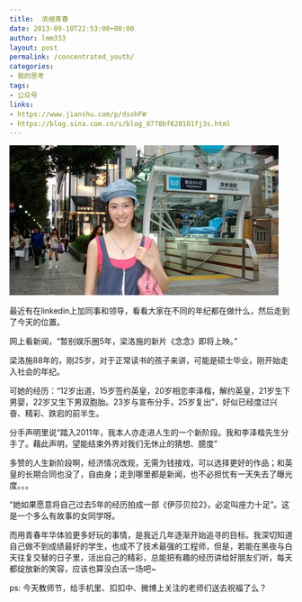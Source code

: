 ```yaml
---
title:  浓缩青春
date: 2013-09-10T22:53:00+00:00
author: lmm333
layout: post
permalink: /concentrated_youth/
categories:
- 我的思考
tags:
- 公众号
links:
- https://www.jianshu.com/p/dsohFW
- https://blog.sina.com.cn/s/blog_8778bf620101fj3s.html
---
```

![](../images/other/sina_blog_image2.jpeg)

最近有在linkedin上加同事和领导，看看大家在不同的年纪都在做什么，然后走到了今天的位置。

网上看新闻，“暂别娱乐圈5年，梁洛施的新片《念念》即将上映。”

梁洛施88年的，刚25岁，对于正常读书的孩子来讲，可能是硕士毕业，刚开始走入社会的年纪。

可她的经历：“12岁出道，15岁签约英皇，20岁相恋李泽楷，解约英皇，21岁生下男婴，22岁又生下男双胞胎。23岁与宣布分手，25岁复出”，好似已经度过兴奋、精彩、跌宕的前半生。

分手声明里说“踏入2011年，我本人亦走进人生的一个新阶段。我和李泽楷先生分手了。藉此声明，望能结束外界对我们无休止的猜想、臆度”

多赞的人生新阶段啊，经济情况改观，无需为钱接戏，可以选择更好的作品；和英皇的长期合同也没了，自由身；走到哪里都是新闻，也不必担忧有一天失去了曝光度。。。

“她如果愿意将自己过去5年的经历拍成一部《伊莎贝拉2》，必定叫座力十足”。这是一个多么有故事的女同学呀。

而用青春年华体验更多好玩的事情，是我近几年逐渐开始追寻的目标。我深切知道自己做不到成绩最好的学生，也成不了技术最强的工程师，但是，若能在黑夜与白天往复交替的日子里，活出自己的精彩，总能把有趣的经历讲给好朋友们听，每天都绽放新的笑容，应该也算没白活一场吧~

ps: 今天教师节，给手机里、扣扣中、微博上关注的老师们送去祝福了么？
